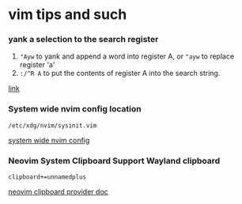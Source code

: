 # vim tips and such

### yank a selection to the search register

1. `"Ayw` to yank and append a word into register A, or `"ayw` to replace register 'a'
2. `:/^R A` to put the contents of register A into the search string.

[link](https://stackoverflow.com/questions/2312844/vim-yank-into-search-register)

### System wide nvim config location
    /etc/xdg/nvim/sysinit.vim
[system wide nvim config](https://jdhao.github.io/2019/11/10/install_config_neovim_system_wide/)

### Neovim System Clipboard Support Wayland clipboard 
    clipboard+=unnamedplus
[neovim clipboard provider doc](https://neovim.io/doc/user/provider.html#clipboard)
